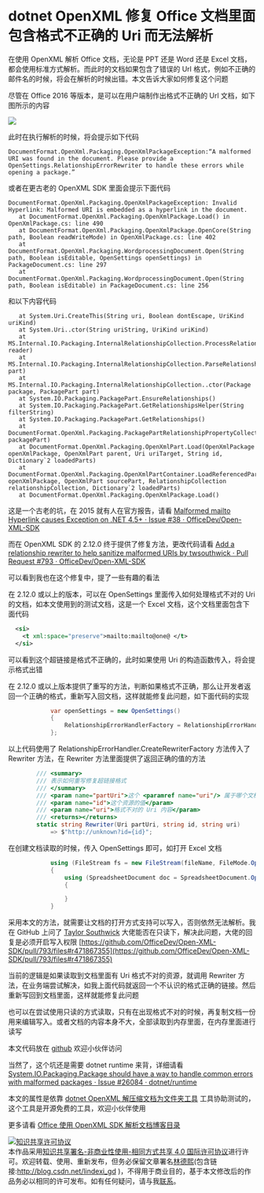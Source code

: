 # dotnet OpenXML 修复 Office 文档里面包含格式不正确的 Uri 而无法解析

在使用 OpenXML 解析 Office 文档，无论是 PPT 还是 Word 还是 Excel 文档，都会使用标准方式解析。而此时的文档如果包含了错误的 Url 格式，例如不正确的邮件名的时候，将会在解析的时候出错。本文告诉大家如何修复这个问题

<!--more-->
<!-- CreateTime:2021/1/4 16:07:29 -->

<!-- 发布 -->

尽管在 Office 2016 等版本，是可以在用户端制作出格式不正确的 Url 文档，如下图所示的内容

<!-- ![](image/dotnet OpenXML 修复 Office 文档里面包含格式不正确的 Uri 而无法解析/dotnet OpenXML 修复 Office 文档里面包含格式不正确的 Uri 而无法解析0.png) -->

![](http://cdn.lindexi.site/lindexi%2F202114167365594.jpg)

此时在执行解析的时候，将会提示如下代码

```
DocumentFormat.OpenXml.Packaging.OpenXmlPackageException:“A malformed URI was found in the document. Please provide a OpenSettings.RelationshipErrorRewriter to handle these errors while opening a package.”
```

或者在更古老的 OpenXML SDK 里面会提示下面代码

```
DocumentFormat.OpenXml.Packaging.OpenXmlPackageException: Invalid Hyperlink: Malformed URI is embedded as a hyperlink in the document.
   at DocumentFormat.OpenXml.Packaging.OpenXmlPackage.Load() in OpenXmlPackage.cs: line 490
   at DocumentFormat.OpenXml.Packaging.OpenXmlPackage.OpenCore(String path, Boolean readWriteMode) in OpenXmlPackage.cs: line 402
   at DocumentFormat.OpenXml.Packaging.WordprocessingDocument.Open(String path, Boolean isEditable, OpenSettings openSettings) in PackageDocument.cs: line 297
   at  DocumentFormat.OpenXml.Packaging.WordprocessingDocument.Open(String path, Boolean isEditable) in PackageDocument.cs: line 256
```

和以下内容代码

```
   at System.Uri.CreateThis(String uri, Boolean dontEscape, UriKind uriKind)
   at System.Uri..ctor(String uriString, UriKind uriKind)
   at MS.Internal.IO.Packaging.InternalRelationshipCollection.ProcessRelationshipAttributes(XmlCompatibilityReader reader)
   at MS.Internal.IO.Packaging.InternalRelationshipCollection.ParseRelationshipPart(PackagePart part)
   at MS.Internal.IO.Packaging.InternalRelationshipCollection..ctor(Package package, PackagePart part)
   at System.IO.Packaging.PackagePart.EnsureRelationships()
   at System.IO.Packaging.PackagePart.GetRelationshipsHelper(String filterString)
   at System.IO.Packaging.PackagePart.GetRelationships()
   at DocumentFormat.OpenXml.Packaging.PackagePartRelationshipPropertyCollection..ctor(PackagePart packagePart)
   at DocumentFormat.OpenXml.Packaging.OpenXmlPart.Load(OpenXmlPackage openXmlPackage, OpenXmlPart parent, Uri uriTarget, String id, Dictionary`2 loadedParts)
   at DocumentFormat.OpenXml.Packaging.OpenXmlPartContainer.LoadReferencedPartsAndRelationships(OpenXmlPackage openXmlPackage, OpenXmlPart sourcePart, RelationshipCollection relationshipCollection, Dictionary`2 loadedParts)
   at DocumentFormat.OpenXml.Packaging.OpenXmlPackage.Load()
```

这是一个古老的坑，在 2015 就有人在官方报告，请看 [Malformed mailto Hyperlink causes Exception on .NET 4.5+ · Issue #38 · OfficeDev/Open-XML-SDK](https://github.com/OfficeDev/Open-XML-SDK/issues/38 )

而在 OpenXML SDK 的 2.12.0 终于提供了修复方法，更改代码请看 [Add a relationship rewriter to help sanitize malformed URIs by twsouthwick · Pull Request #793 · OfficeDev/Open-XML-SDK](https://github.com/OfficeDev/Open-XML-SDK/pull/793 )

可以看到我也在这个修复中，提了一些有趣的看法

在 2.12.0 或以上的版本，可以在 OpenSettings 里面传入如何处理格式不对的 Uri 的文档，如本文使用到的测试文档，这是一个 Excel 文档，这个文档里面包含下面代码

```xml
  <si>
    <t xml:space="preserve">mailto:mailto@one@ </t>
  </si>
```

可以看到这个超链接是格式不正确的，此时如果使用 Uri 的构造函数传入，将会提示格式出错

在 2.12.0 或以上版本提供了重写的方法，判断如果格式不正确，那么让开发者返回一个正确的格式，重新写入回文档，这样就能修复此问题，如下面代码的实现

```csharp
            var openSettings = new OpenSettings()
            {
                RelationshipErrorHandlerFactory = RelationshipErrorHandler.CreateRewriterFactory(Rewriter)
            };
```

以上代码使用了 RelationshipErrorHandler.CreateRewriterFactory 方法传入了 Rewriter 方法，在 Rewriter 方法里面提供了返回正确的值的方法

```csharp
        /// <summary>
        /// 表示如何重写修复超链接格式
        /// </summary>
        /// <param name="partUri">这个 <paramref name="uri"/> 属于哪个文档 Part 内容，值如 /xl/worksheets/_rels/sheet1.xml.rels 等</param>
        /// <param name="id">这个资源的值</param>
        /// <param name="uri">格式不对的 Uri 内容</param>
        /// <returns></returns>
        static string Rewriter(Uri partUri, string id, string uri)
            => $"http://unknown?id={id}";
```

在创建文档读取的时候，传入 OpenSettings 即可，如打开 Excel 文档

```csharp
            using (FileStream fs = new FileStream(fileName, FileMode.Open, FileAccess.ReadWrite, FileShare.ReadWrite))
            {
                using (SpreadsheetDocument doc = SpreadsheetDocument.Open(fs, isEditable: true, openSettings))
                {

                }
            }
```

采用本文的方法，就需要让文档的打开方式支持可以写入，否则依然无法解析。我在 GitHub 上问了 [Taylor Southwick](https://github.com/twsouthwick ) 大佬能否在只读下，解决此问题，大佬的回复是必须开启写入权限 [https://github.com/OfficeDev/Open-XML-SDK/pull/793/files#r471867355](https://github.com/OfficeDev/Open-XML-SDK/pull/793/files#r471867355)

当前的逻辑是如果读取到文档里面有 Uri 格式不对的资源，就调用 Rewriter 方法，在业务端尝试解决，如我上面代码就返回一个不认识的格式正确的链接。然后重新写回到文档里面，这样就能修复此问题

也可以在尝试使用只读的方式读取，只有在出现格式不对的时候，再复制文档一份用来编辑写入。或者文档的内容本身不大，全部读取到内存里面，在内存里面进行读写

本文代码放在 [github](https://github.com/lindexi/lindexi_gd/tree/2b042ed0/BelehereluJewelemkiho) 欢迎小伙伴访问

当然了，这个坑还是需要 dotnet runtime 来背，详细请看 [System.IO.Packaging.Package should have a way to handle common errors with malformed packages · Issue #26084 · dotnet/runtime](https://github.com/dotnet/runtime/issues/26084 )

本文的属性是依靠 [dotnet OpenXML 解压缩文档为文件夹工具](https://blog.lindexi.com/post/dotnet-OpenXML-%E8%A7%A3%E5%8E%8B%E7%BC%A9%E6%96%87%E6%A1%A3%E4%B8%BA%E6%96%87%E4%BB%B6%E5%A4%B9%E5%B7%A5%E5%85%B7.html ) 工具协助测试的，这个工具是开源免费的工具，欢迎小伙伴使用

更多请看 [Office 使用 OpenXML SDK 解析文档博客目录](https://blog.lindexi.com/post/Office-%E4%BD%BF%E7%94%A8-OpenXML-SDK-%E8%A7%A3%E6%9E%90%E6%96%87%E6%A1%A3%E5%8D%9A%E5%AE%A2%E7%9B%AE%E5%BD%95.html )

<a rel="license" href="http://creativecommons.org/licenses/by-nc-sa/4.0/"><img alt="知识共享许可协议" style="border-width:0" src="https://i.creativecommons.org/l/by-nc-sa/4.0/88x31.png" /></a><br />本作品采用<a rel="license" href="http://creativecommons.org/licenses/by-nc-sa/4.0/">知识共享署名-非商业性使用-相同方式共享 4.0 国际许可协议</a>进行许可。欢迎转载、使用、重新发布，但务必保留文章署名[林德熙](http://blog.csdn.net/lindexi_gd)(包含链接:http://blog.csdn.net/lindexi_gd )，不得用于商业目的，基于本文修改后的作品务必以相同的许可发布。如有任何疑问，请与我[联系](mailto:lindexi_gd@163.com)。
